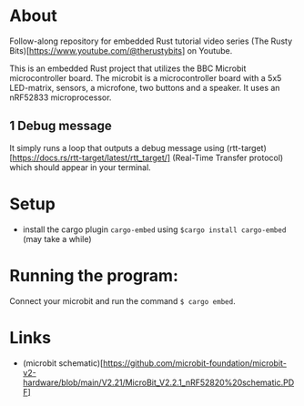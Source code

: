 # About

Follow-along repository for embedded Rust tutorial video series (The Rusty Bits)[https://www.youtube.com/@therustybits] on Youtube.

This is an embedded Rust project that utilizes the BBC Microbit microcontroller board. The microbit is a microcontroller board with a 5x5 LED-matrix, sensors, a microfone, two buttons and a speaker. It uses an nRF52833 microprocessor. 

## 1 Debug message
It simply runs a loop that outputs a debug message using (rtt-target)[https://docs.rs/rtt-target/latest/rtt_target/] (Real-Time Transfer protocol) which should appear in your terminal.

# Setup
- install the cargo plugin `cargo-embed` using `$cargo install cargo-embed` (may take a while)

# Running the program:
Connect your microbit and run the command `$ cargo embed`. 

# Links
- (microbit schematic)[https://github.com/microbit-foundation/microbit-v2-hardware/blob/main/V2.21/MicroBit_V2.2.1_nRF52820%20schematic.PDF]
